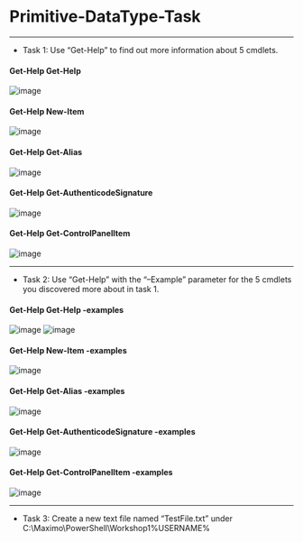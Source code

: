 # Primitive-DataType-Task
___

- Task 1: Use “Get-Help” to find out more information about 5 cmdlets.

#### **Get-Help Get-Help**

![image](https://user-images.githubusercontent.com/98842240/160890463-c957efc6-d6a4-44b8-b0f3-1ddfdd9de071.png)


#### **Get-Help New-Item**

![image](https://user-images.githubusercontent.com/98842240/160891116-a2cf84ca-48cf-488f-9c88-0281949ef100.png)


#### **Get-Help Get-Alias**

![image](https://user-images.githubusercontent.com/98842240/160891163-3a8f5907-0b83-4198-9400-e0ed8258d729.png)


#### **Get-Help Get-AuthenticodeSignature**

![image](https://user-images.githubusercontent.com/98842240/160891214-8ebdcfca-196b-474f-afe3-c3261455a774.png)


#### **Get-Help Get-ControlPanelItem**

![image](https://user-images.githubusercontent.com/98842240/160891434-702e4f42-b2f2-4421-b555-1bfca13090c3.png)
___

- Task 2: Use “Get-Help” with the “–Example” parameter for the 5 cmdlets you discovered more about in task 1.

#### **Get-Help Get-Help -examples**

![image](https://user-images.githubusercontent.com/98842240/160893266-62760194-27ff-4d18-89a4-011938fe6e0b.png)
![image](https://user-images.githubusercontent.com/98842240/160893323-db147035-95ac-467a-92a4-e4bff16fd183.png)


#### **Get-Help New-Item -examples**

![image](https://user-images.githubusercontent.com/98842240/160893509-6b570878-8844-477c-83f9-cec2b7cd0f1a.png)


#### **Get-Help Get-Alias -examples**

![image](https://user-images.githubusercontent.com/98842240/160893811-0fdc6ee9-031b-4421-9c63-ed86cad3c20e.png)


#### **Get-Help Get-AuthenticodeSignature -examples**

![image](https://user-images.githubusercontent.com/98842240/160893944-f2eacf91-3d67-4245-abb9-d627a7a00c54.png)


#### **Get-Help Get-ControlPanelItem -examples**

![image](https://user-images.githubusercontent.com/98842240/160894095-4823c226-8328-4280-b392-a35273c10ee6.png)


___
- Task 3: Create a new text file named “TestFile.txt” under C:\Maximo\PowerShell\Workshop1\%USERNAME%









